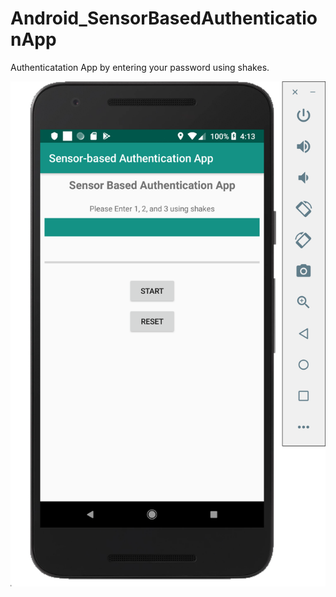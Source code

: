 # Android_SensorBasedAuthenticationApp
Authenticatation App by entering your password using shakes. 


![alt text](https://github.com/MinaWagdi/Android_SensorBasedAuthenticationApp/blob/master/Sensor-based%20Authentication%20App/Screen%20Shot%202019-05-15%20at%204.13.52%20PM.png)
